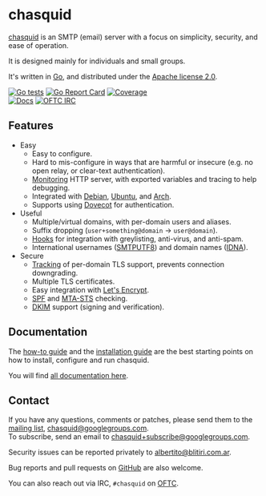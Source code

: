 
# chasquid

[chasquid](https://blitiri.com.ar/p/chasquid) is an SMTP (email) server with a
focus on simplicity, security, and ease of operation.

It is designed mainly for individuals and small groups.

It's written in [Go](https://golang.org), and distributed under the
[Apache license 2.0](http://en.wikipedia.org/wiki/Apache_License).

[![Go tests](https://github.com/albertito/chasquid/actions/workflows/gotests.yml/badge.svg?branch=master)](https://github.com/albertito/chasquid/actions)
[![Go Report Card](https://goreportcard.com/badge/github.com/albertito/chasquid)](https://goreportcard.com/report/github.com/albertito/chasquid)
[![Coverage](https://coveralls.io/repos/github/albertito/chasquid/badge.svg?branch=next)](https://coveralls.io/github/albertito/chasquid?branch=next)  
[![Docs](https://img.shields.io/badge/docs-reference-blue.svg)](https://blitiri.com.ar/p/chasquid/)
[![OFTC IRC](https://img.shields.io/badge/chat-oftc-blue.svg)](https://webchat.oftc.net/?channels=%23chasquid)


## Features

* Easy
    * Easy to configure.
    * Hard to mis-configure in ways that are harmful or insecure (e.g. no open
      relay, or clear-text authentication).
    * [Monitoring] HTTP server, with exported variables and tracing to help
      debugging.
    * Integrated with [Debian], [Ubuntu], and [Arch].
    * Supports using [Dovecot] for authentication.
* Useful
    * Multiple/virtual domains, with per-domain users and aliases.
    * Suffix dropping (`user+something@domain` → `user@domain`).
    * [Hooks] for integration with greylisting, anti-virus, and anti-spam.
    * International usernames ([SMTPUTF8]) and domain names ([IDNA]).
* Secure
    * [Tracking] of per-domain TLS support, prevents connection downgrading.
    * Multiple TLS certificates.
    * Easy integration with [Let's Encrypt].
    * [SPF] and [MTA-STS] checking.
    * [DKIM] support (signing and verification).


[Arch]: https://blitiri.com.ar/p/chasquid/install/#arch
[DKIM]: https://en.wikipedia.org/wiki/DomainKeys_Identified_Mail
[Debian]: https://blitiri.com.ar/p/chasquid/install/#debianubuntu
[Dovecot]: https://blitiri.com.ar/p/chasquid/dovecot/
[Hooks]: https://blitiri.com.ar/p/chasquid/hooks/
[IDNA]: https://en.wikipedia.org/wiki/Internationalized_domain_name
[Let's Encrypt]: https://letsencrypt.org
[MTA-STS]: https://tools.ietf.org/html/rfc8461
[Monitoring]: https://blitiri.com.ar/p/chasquid/monitoring/
[SMTPUTF8]: https://en.wikipedia.org/wiki/Extended_SMTP#SMTPUTF8
[SPF]: https://en.wikipedia.org/wiki/Sender_Policy_Framework
[Tracking]: https://blitiri.com.ar/p/chasquid/sec-levels/
[Ubuntu]: https://blitiri.com.ar/p/chasquid/install/#debianubuntu


## Documentation

The [how-to guide](https://blitiri.com.ar/p/chasquid/howto/) and the
[installation guide](https://blitiri.com.ar/p/chasquid/install/) are the
best starting points on how to install, configure and run chasquid.

You will find [all documentation here](https://blitiri.com.ar/p/chasquid/).


## Contact

If you have any questions, comments or patches, please send them to the [mailing
list](https://groups.google.com/forum/#!forum/chasquid),
chasquid@googlegroups.com.  
To subscribe, send an email to chasquid+subscribe@googlegroups.com.

Security issues can be reported privately to albertito@blitiri.com.ar.

Bug reports and pull requests on
[GitHub](https://github.com/albertito/chasquid) are also welcome.

You can also reach out via IRC, `#chasquid` on [OFTC](https://oftc.net/).

